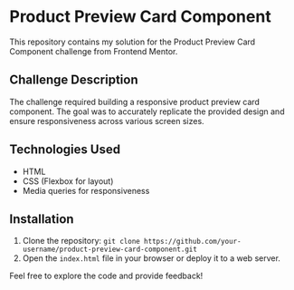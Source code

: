 # Product Preview Card Component

This repository contains my solution for the Product Preview Card Component challenge from Frontend Mentor.

## Challenge Description

The challenge required building a responsive product preview card component. The goal was to accurately replicate the provided design and ensure responsiveness across various screen sizes.

## Technologies Used

- HTML
- CSS (Flexbox for layout)
- Media queries for responsiveness

## Installation

1. Clone the repository: `git clone https://github.com/your-username/product-preview-card-component.git`
2. Open the `index.html` file in your browser or deploy it to a web server.

Feel free to explore the code and provide feedback!